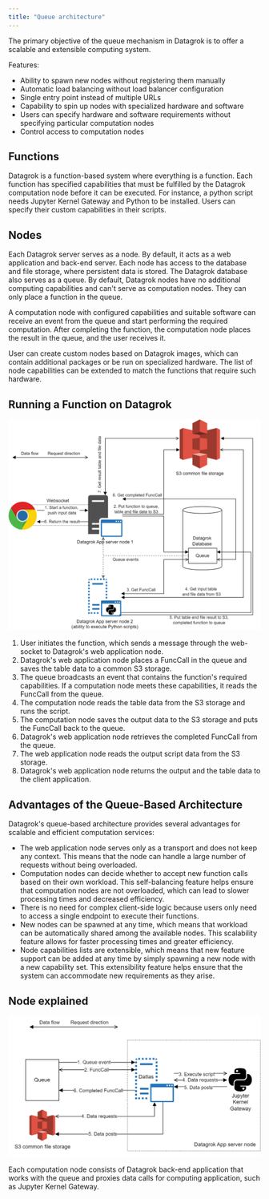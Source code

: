```yaml
---
title: "Queue architecture"
---
```


The primary objective of the queue mechanism in Datagrok is to offer a scalable and extensible computing system.

Features:

- Ability to spawn new nodes without registering them manually
- Automatic load balancing without load balancer configuration
- Single entry point instead of multiple URLs
- Capability to spin up nodes with specialized hardware and software
- Users can specify hardware and software requirements without specifying particular computation nodes
- Control access to computation nodes

## Functions

Datagrok is a function-based system where everything is a function. Each function has specified capabilities that must be fulfilled by the Datagrok computation node before it can be executed. For instance, a python script needs Jupyter Kernel Gateway and Python to be installed. Users can specify their custom capabilities in their scripts.

## Nodes

Each Datagrok server serves as a node. By default, it acts as a web application and back-end server. Each node has access to the database and file storage, where persistent data is stored. The Datagrok database also serves as a queue. By default, Datagrok nodes have no additional computing capabilities and can't serve as computation nodes. They can only place a function in the queue.

A computation node with configured capabilities and suitable software can receive an event from the queue and start performing the required computation. After completing the function, the computation node places the result in the queue, and the user receives it.

User can create custom nodes based on Datagrok images, which can contain additional packages or be run on specialized hardware. The list of node capabilities can be extended to match the functions that require such hardware.

## Running a Function on Datagrok

![Queue Overview](queue-overview.png)

1. User initiates the function, which sends a message through the web-socket to Datagrok's web application node.
2. Datagrok's web application node places a FuncCall in the queue and saves the table data to a common S3 storage.
3. The queue broadcasts an event that contains the function's required capabilities. If a computation node meets these capabilities, it reads the FuncCall from the queue.
4. The computation node reads the table data from the S3 storage and runs the script.
5. The computation node saves the output data to the S3 storage and puts the FuncCall back to the queue.
6. Datagrok's web application node retrieves the completed FuncCall from the queue.
7. The web application node reads the output script data from the S3 storage.
8. Datagrok's web application node returns the output and the table data to the client application.

## Advantages of the Queue-Based Architecture

Datagrok's queue-based architecture provides several advantages for scalable and efficient computation services:

- The web application node serves only as a transport and does not keep any context. This means that the node can handle a large number of requests without being overloaded.
- Computation nodes can decide whether to accept new function calls based on their own workload. This self-balancing feature helps ensure that computation nodes are not overloaded, which can lead to slower processing times and decreased efficiency.
- There is no need for complex client-side logic because users only need to access a single endpoint to execute their functions.
- New nodes can be spawned at any time, which means that workload can be automatically shared among the available nodes. This scalability feature allows for faster processing times and greater efficiency.
- Node capabilities lists are extensible, which means that new feature support can be added at any time by simply spawning a new node with a new capability set. This extensibility feature helps ensure that the system can accommodate new requirements as they arise.

## Node explained

![Queue Node](queue-node.png)

Each computation node consists of Datagrok back-end application that works with the queue and proxies data calls for computing application, such as Jupyter Kernel Gateway.
